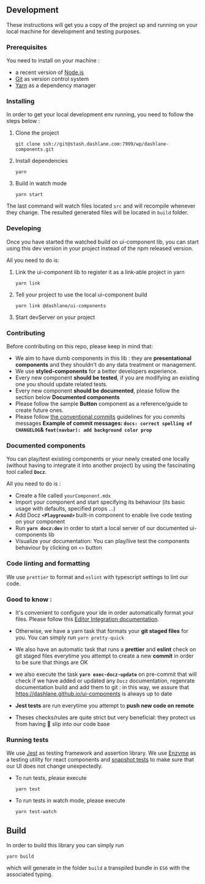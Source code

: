 ## Development

These instructions will get you a copy of the project up and running on your local machine for development and testing purposes.

### Prerequisites

You need to install on your machine :

- a recent version of [Node.js](https://nodejs.org/)
- [Git](https://git-scm.com/book/en/v2/Getting-Started-Installing-Git) as version control system
- [Yarn](https://yarnpkg.com/lang/en/docs/install/#mac-stable) as a dependency manager

### Installing

In order to get your local development env running, you need to follow the steps below :

1. Clone the project

   ```
   git clone ssh://git@stash.dashlane.com:7999/wp/dashlane-components.git
   ```

2. Install dependencies

   ```
   yarn
   ```

3. Build in watch mode

   ```
   yarn start
   ```

The last command will watch files located `src` and will recompile whenever they change. The resulted generated files will be located in `build` folder.

### Developing

Once you have started the watched build on ui-component lib, you can start using this dev version in your project instead of the npm released version.

All you need to do is:

1. Link the ui-component lib to register it as a link-able project in yarn

   ```
   yarn link
   ```
   
2. Tell your project to use the local ui-component build

   ```
   yarn link @dashlane/ui-components
   ```
   
3. Start devServer on your project

### Contributing

Before contributing on this repo, please keep in mind that:

- We aim to have dumb components in this lib : they are <strong>presentational components</strong> and they shouldn't do any data treatment or management.
- We use <strong>styled-components</strong> for a better developers experience.
- Every new component <strong>should be tested</strong>, if you are modifying an existing one you should update related tests.
- Every new component <strong>should be documented</strong>, please follow the section below <strong>Documented components</strong>
- Please follow the sample <strong>Button</strong> component as a reference/guide to create future ones.
- Please follow [the conventional commits](https://www.conventionalcommits.org/en/v1.0.0-beta.2/) guidelines for you commits messages <strong>Example of commit messages: `docs: correct spelling of CHANGELOG`& `feat(navbar): add background color prop`</strong>

### Documented components

You can play/test existing components or your newly created one locally (without having to integrate it into another project) by using the fascinating tool called <strong>`Docz`</strong>.

All you need to do is :

- Create a file called `yourComponent.mdx`
- Import your component and start specifying its behaviour (its basic usage with defaults, specified props ...)
- Add Docz <strong> `<Playground>` </strong> built-in component to enable live code testing on your component
- Run <strong>`yarn docz:dev`</strong> in order to start a local server of our documented ui-components lib
- Visualize your documentation: You can play/live test the components behaviour by clicking on `<>` button

### Code linting and formatting

We use `prettier` to format and `eslint` with typescript settings to lint our code.

### Good to know :

- It's convenient to configure your ide in order automatically format your files. Please follow this [Editor Integration documentation](https://prettier.io/docs/en/editors.html).

- Otherwise, we have a yarn task that formats your <strong>git staged files</strong> for you. You can simply run `yarn pretty-quick`

- We also have an automatic task that runs a <strong>prettier</strong> and <strong>eslint</strong> check on git staged files everytime you attempt to create a new <strong>commit</strong> in order to be sure that things are OK

- we also execute the task <strong>`yarn exec-docz-update`</strong> on pre-commit that will check if we have added or updated any `Docz` documentation, regenrate documentation build and add them to git : in this way, we assure that https://dashlane.github.io/ui-components is always up to date

- <strong>Jest tests</strong> are run everytime you attempt to <strong>push new code on remote</strong>

- Theses checks/rules are quite strict but very beneficial: they protect us from having :poop: slip into our code base

### Running tests

We use [Jest](https://jestjs.io/) as testing framework and assertion library. We use [Enzyme](https://airbnb.io/enzyme/) as a testing utility for react components and [snapshot tests](https://jestjs.io/docs/en/snapshot-testing) to make sure that our UI does not change unexpectedly.

- To run tests, please execute

  ```
  yarn test
  ```

- To run tests in watch mode, please execute

  ```
  yarn test-watch
  ```

## Build

In order to build this library you can simply run

```
yarn build
```

which will generate in the folder `build` a transpiled bundle in `ES6` with the associated typing.
